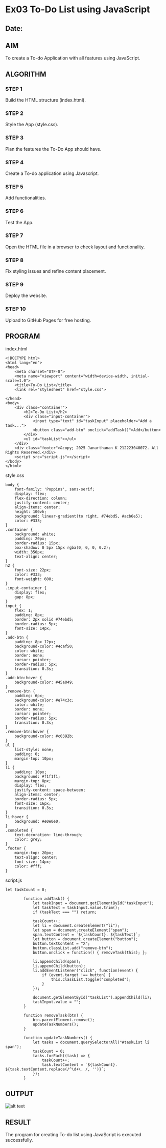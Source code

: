 # Ex03 To-Do List using JavaScript
## Date:

## AIM
To create a To-do Application with all features using JavaScript.

## ALGORITHM
### STEP 1
Build the HTML structure (index.html).

### STEP 2
Style the App (style.css).

### STEP 3
Plan the features the To-Do App should have.

### STEP 4
Create a To-do application using Javascript.

### STEP 5
Add functionalities.

### STEP 6
Test the App.

### STEP 7
Open the HTML file in a browser to check layout and functionality.

### STEP 8
Fix styling issues and refine content placement.

### STEP 9
Deploy the website.

### STEP 10
Upload to GitHub Pages for free hosting.

## PROGRAM
index.html

```
<!DOCTYPE html>
<html lang="en">
<head>
    <meta charset="UTF-8">
    <meta name="viewport" content="width=device-width, initial-scale=1.0">
    <title>To-Do List</title>
    <link rel="stylesheet" href="style.css">

</head>
<body>
    <div class="container">
        <h2>To-Do List</h2>
        <div class="input-container">
            <input type="text" id="taskInput" placeholder="Add a task...">
            <button class="add-btn" onclick="addTask()">Add</button>
        </div>
        <ul id="taskList"></ul>
    </div>
    <div class="footer">&copy; 2025 Janarthanan K 212223040072. All Rights Reserved.</div>
    <script src="script.js"></script>
</body>
</html>
```

style.css

```
body {
    font-family: 'Poppins', sans-serif;
    display: flex;
    flex-direction: column;
    justify-content: center;
    align-items: center;
    height: 100vh;
    background: linear-gradient(to right, #74ebd5, #acb6e5);
    color: #333;
}
.container {
    background: white;
    padding: 20px;
    border-radius: 15px;
    box-shadow: 0 5px 15px rgba(0, 0, 0, 0.2);
    width: 350px;
    text-align: center;
}
h2 {
    font-size: 22px;
    color: #333;
    font-weight: 600;
}
.input-container {
    display: flex;
    gap: 8px;
}
input {
    flex: 1;
    padding: 8px;
    border: 2px solid #74ebd5;
    border-radius: 5px;
    font-size: 14px;
}
.add-btn {
    padding: 8px 12px;
    background-color: #4caf50;
    color: white;
    border: none;
    cursor: pointer;
    border-radius: 5px;
    transition: 0.3s;
}
.add-btn:hover {
    background-color: #45a049;
}
.remove-btn {
    padding: 6px;
    background-color: #e74c3c;
    color: white;
    border: none;
    cursor: pointer;
    border-radius: 5px;
    transition: 0.3s;
}
.remove-btn:hover {
    background-color: #c0392b;
}
ul {
    list-style: none;
    padding: 0;
    margin-top: 10px;
}
li {
    padding: 10px;
    background: #f1f1f1;
    margin-top: 8px;
    display: flex;
    justify-content: space-between;
    align-items: center;
    border-radius: 5px;
    font-size: 16px;
    transition: 0.3s;
}
li:hover {
    background: #e0e0e0;
}
.completed {
    text-decoration: line-through;
    color: grey;
}
.footer {
    margin-top: 20px;
    text-align: center;
    font-size: 14px;
    color: #fff;
}
```

script.js

```
let taskCount = 0;

        function addTask() {
            let taskInput = document.getElementById("taskInput");
            let taskText = taskInput.value.trim();
            if (taskText === "") return;

            taskCount++;
            let li = document.createElement("li");
            let span = document.createElement("span");
            span.textContent = `${taskCount}. ${taskText}`;
            let button = document.createElement("button");
            button.textContent = "X";
            button.classList.add("remove-btn");
            button.onclick = function() { removeTask(this); };
            
            li.appendChild(span);
            li.appendChild(button);
            li.addEventListener("click", function(event) {
                if (event.target !== button) {
                    this.classList.toggle("completed");
                }
            });

            document.getElementById("taskList").appendChild(li);
            taskInput.value = "";
        }

        function removeTask(btn) {
            btn.parentElement.remove();
            updateTaskNumbers();
        }

        function updateTaskNumbers() {
            let tasks = document.querySelectorAll("#taskList li span");
            taskCount = 0;
            tasks.forEach((task) => {
                taskCount++;
                task.textContent = `${taskCount}. ${task.textContent.replace(/^\d+\. /, '')}`;
            });
        }
```        



## OUTPUT
![alt text](<Screenshot 2025-03-21 102654.png>)

## RESULT
The program for creating To-do list using JavaScript is executed successfully.
